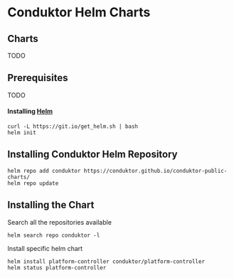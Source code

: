 # Conduktor Helm Charts

## Charts

TODO

## Prerequisites

TODO

#### Installing [Helm](https://helm.sh)

```
curl -L https://git.io/get_helm.sh | bash
helm init
```

## Installing Conduktor Helm Repository

```
helm repo add conduktor https://conduktor.github.io/conduktor-public-charts/
helm repo update
```

## Installing the Chart

Search all the repositories available
```
helm search repo conduktor -l
```

Install specific helm chart

```
helm install platform-controller conduktor/platform-controller
helm status platform-controller
```


